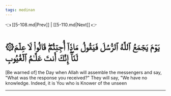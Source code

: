 ```yaml
---
tags: medinan
---
```


👈 [[5-108.md|Prev]] | [[5-110.md|Next]] 👉

# ۞يَوۡمَ يَجۡمَعُ ٱللَّهُ ٱلرُّسُلَ فَيَقُولُ مَاذَآ أُجِبۡتُمۡۖ قَالُواْ لَا عِلۡمَ لَنَآۖ إِنَّكَ أَنتَ عَلَّـٰمُ ٱلۡغُيُوبِ

[Be warned of] the Day when Allah will assemble the messengers and say, "What was the response you received?" They will say, "We have no knowledge. Indeed, it is You who is Knower of the unseen

---

